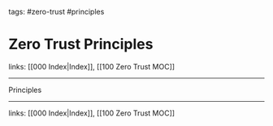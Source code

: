 tags: #zero-trust #principles

# Zero Trust Principles

links: [[000 Index|Index]], [[100 Zero Trust MOC]]

---

Principles

---
links: [[000 Index|Index]], [[100 Zero Trust MOC]]